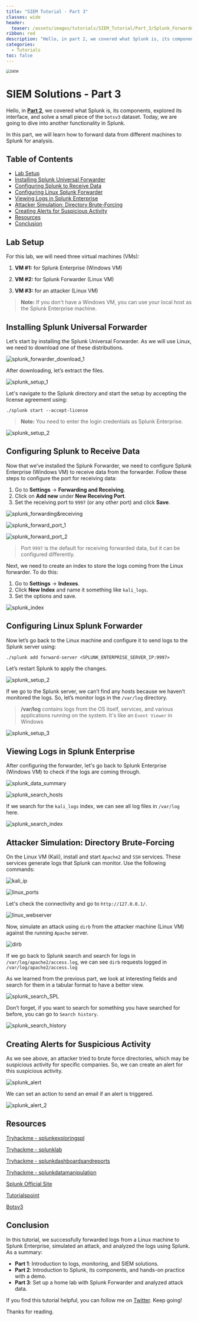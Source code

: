 ```yaml
---
title: "SIEM Tutorial - Part 3"
classes: wide
header:
  teaser: /assets/images/tutorials/SIEM_Tutorial/Part_3/Splunk_Forwarder_2.png
ribbon: red
description: "Hello, in part 2, we covered what Splunk is, its components, explored its interface, and solve a small piece of the `botsv3` dataset. Today, we are going to dive into another functionality in Splunk."
categories:
  - Tutorials
toc: false
---
```


<img src="/assets/images/tutorials/SIEM_Tutorial/Part_3/Splunk_Forwarder_2.png" alt="SIEM" style="zoom: 67%;" />

# SIEM Solutions - Part 3

Hello, in **[Part 2](https://emp3r0r10.github.io/tutorials/SIEM_Tutorial_Part_2/)**, we covered what Splunk is, its components, explored its interface, and solve a small piece of the `botsv3` dataset. Today, we are going to dive into another functionality in Splunk.

In this part, we will learn how to forward data from different machines to Splunk for analysis.

## Table of Contents
  - [Lab Setup](#lab-setup)
  - [Installing Splunk Universal Forwarder](#installing-splunk-universal-forwarder)
  - [Configuring Splunk to Receive Data](#configuring-splunk-to-receive-data)
  - [Configuring Linux Splunk Forwarder](#configuring-linux-splunk-forwarder)
  - [Viewing Logs in Splunk Enterprise](#viewing-logs-in-splunk-enterprise)
  - [Attacker Simulation: Directory Brute-Forcing](#attacker-simulation-directory-brute-forcing)
  - [Creating Alerts for Suspicious Activity](#creating-alerts-for-suspicious-activity)
  - [Resources](#resources)
  - [Conclusion](#conclusion)

## Lab Setup

For this lab, we will need three virtual machines (VMs):

1. **VM #1:** for Splunk Enterprise (Windows VM)
2. **VM #2:** for Splunk Forwarder (Linux VM)

3. **VM #3:** for an attacker (Linux VM)

> **Note:** If you don't have a Windows VM, you can use your local host as the Splunk Enterprise machine.

## Installing Splunk Universal Forwarder

Let’s start by installing the Splunk Universal Forwarder. As we will use Linux, we need to download one of these distributions.

![splunk_forwarder_download_1](/assets/images/tutorials/SIEM_Tutorial/Part_3/splunk_forwarder_download_1.png)

After downloading, let’s extract the files.

![splunk_setup_1](/assets/images/tutorials/SIEM_Tutorial/Part_3/splunk_setup_1.png)

Let's navigate to the Splunk directory and start the setup by accepting the license agreement using: 

`./splunk start --accept-license`

> **Note:** You need to enter the login credentials as Splunk Enterprise.

![splunk_setup_2](/assets/images/tutorials/SIEM_Tutorial/Part_3/splunk_setup_2.png)

## Configuring Splunk to Receive Data

Now that we’ve installed the Splunk Forwarder, we need to configure Splunk Enterprise (Windows VM) to receive data from the forwarder. Follow these steps to configure the port for receiving data:

1. Go to **Settings** -> **Forwarding and Receiving**.
2. Click on **Add new** under **New Receiving Port**.
3. Set the receiving port to `9997` (or any other port) and click **Save**.

![splunk_forwarding&receiving](/assets/images/tutorials/SIEM_Tutorial/Part_3/splunk_forwarding&receiving.png)

![splunk_forward_port_1](/assets/images/tutorials/SIEM_Tutorial/Part_3/splunk_forward_port_1.png)

![splunk_forward_port_2](/assets/images/tutorials/SIEM_Tutorial/Part_3/splunk_forward_port_2.png)

> Port `9997` is the default for receiving forwarded data, but it can be configured differently.

Next, we need to create an index to store the logs coming from the Linux forwarder. To do this:

1. Go to **Settings** -> **Indexes**.
2. Click **New Index** and name it something like `kali_logs`.
3. Set the options and save.

![splunk_index](/assets/images/tutorials/SIEM_Tutorial/Part_3/splunk_index.png)



## Configuring Linux Splunk Forwarder

Now let’s go back to the Linux machine and configure it to send logs to the Splunk server using:

`./splunk add forward-server <SPLUNK_ENTERPRISE_SERVER_IP:9997>`

Let’s restart Splunk to apply the changes.

![splunk_setup_2](/assets/images/tutorials/SIEM_Tutorial/Part_3/splunk_setup_3.png)

If we go to the Splunk server, we can’t find any hosts because we haven’t monitored the logs. So, let’s monitor logs in the `/var/log` directory.

> **/var/log** contains logs from the OS itself, services, and various applications running on the system. It's like an `Event Viewer` in Windows

![splunk_setup_3](/assets/images/tutorials/SIEM_Tutorial/Part_3/splunk_setup_4.png)

## Viewing Logs in Splunk Enterprise

After configuring the forwarder, let's go back to Splunk Enterprise (Windows VM) to check if the logs are coming through.

![splunk_data_summary](/assets/images/tutorials/SIEM_Tutorial/Part_3/splunk_data_summary.png)

![splunk_search_hosts](/assets/images/tutorials/SIEM_Tutorial/Part_3/splunk_search_hosts.png)

If we search for the `kali_logs` index, we can see all log files in `/var/log` here.

![splunk_search_index](/assets/images/tutorials/SIEM_Tutorial/Part_3/splunk_search_index.png)

## Attacker Simulation: Directory Brute-Forcing

On the Linux VM (Kali), install and start `Apache2` and `SSH` services. These services generate logs that Splunk can monitor. Use the following commands:

![kali_ip](/assets/images/tutorials/SIEM_Tutorial/Part_3/kali_ip.png)

![linux_ports](/assets/images/tutorials/SIEM_Tutorial/Part_3/linux_ports.png)

Let's check the connectivity and go to `http://127.0.0.1/`.

![linux_webserver](/assets/images/tutorials/SIEM_Tutorial/Part_3/linux_webserver.png)

Now, simulate an attack using `dirb` from the attacker machine (Linux VM) against the  running `Apache` server.

![dirb](/assets/images/tutorials/SIEM_Tutorial/Part_3/dirb.png)

If we go back to Splunk search and search for logs in `/var/log/apache2/access.log`, we can see `dirb` requests logged in `/var/log/apache2/access.log`

As we learned from the previous part, we look at interesting fields and search for them in a tabular format to have a better view.

![splunk_search_SPL](/assets/images/tutorials/SIEM_Tutorial/Part_3/splunk_search_SPL.png)

Don’t forget, if you want to search for something you have searched for before, you can go to `Search history`.

![splunk_search_history](/assets/images/tutorials/SIEM_Tutorial/Part_3/splunk_search_history.png)

## Creating Alerts for Suspicious Activity

As we see above, an attacker tried to brute force directories, which may be suspicious activity for specific companies. So, we can create an alert for this suspicious activity.

![splunk_alert](/assets/images/tutorials/SIEM_Tutorial/Part_3/splunk_alert.png)

We can set an action to send an email if an alert is triggered.

![splunk_alert_2](/assets/images/tutorials/SIEM_Tutorial/Part_3/splunk_alert_2.png)

## Resources

[Tryhackme - splunkexploringspl](https://tryhackme.com/jr/splunkexploringspl)

[Tryhackme - splunklab](https://tryhackme.com/jr/splunklab)

[Tryhackme - splunkdashboardsandreports](https://tryhackme.com/jr/splunkdashboardsandreports)

[Tryhackme - splunkdatamanipulation](https://tryhackme.com/jr/splunkdatamanipulation)

[Splunk Official Site](https://www.splunk.com/en_us/blog/learn/splunk-tutorials.html)

[Tutorialspoint](https://www.tutorialspoint.com/splunk/index.htm)

[Botsv3](https://www.youtube.com/watch?v=RXDbir6B5mE)

## Conclusion

In this tutorial, we successfully forwarded logs from a Linux machine to Splunk Enterprise, simulated an attack, and analyzed the logs using Splunk. As a summary:

- **Part 1**: Introduction to logs, monitoring, and SIEM solutions.
- **Part 2**: Introduction to Splunk, its components, and hands-on practice with a demo.
- **Part 3**: Set up a home lab with Splunk Forwarder and analyzed attack data.

If you find this tutorial helpful, you can follow me on [Twitter](https://x.com/emp3r0r10). Keep going!

Thanks for reading.